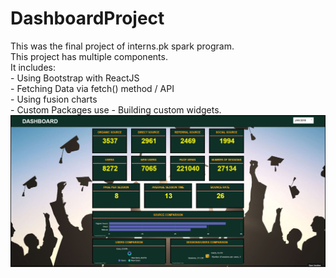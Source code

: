 # DashboardProject
This was the final project of interns.pk spark program.  <br>This project has multiple components.<br> It includes:<br> - Using Bootstrap with ReactJS <br>- Fetching Data via fetch() method / API<br> - Using fusion charts<br> - Custom Packages use - Building custom widgets.
![Dashboard](p1.JPG)
